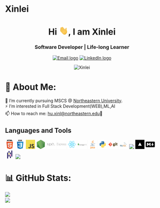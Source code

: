 # Xinlei

<h1 align="center">Hi <img src="https://raw.githubusercontent.com/ABSphreak/ABSphreak/master/gifs/Hi.gif" width="30px">, I am Xinlei</h1>
<h3 align="center">Software Developer | Life-long Learner </h3>
<p align="center">
<!--   <a href="(https://www.linkedin.com/in/sherry-hu-1207fantasticjob/)"><img src="https://img.shields.io/static/v1?label=LinkedIn&message=XinleiHu&style=flat-square&logo=LinkedIn&color=blue" alt="LinkedIn logo" /></a> -->
  <a href="mailto:hu.xinl@northeastern.edu"><img src="https://img.shields.io/static/v1?label=E-Mail&message=hu.xinl@northeastern.edu&style=flat-square&logo=Mail.Ru&color=blue" alt="Email logo" /></a>
  <a href="https://www.linkedin.com/in/sherry-hu-1207fantasticjob">
  <img src="https://img.shields.io/static/v1?label=LinkedIn&message=XinleiHu&style=flat-square&logo=linkedin&color=blue" alt="LinkedIn logo" /></a>

</p>
<p align="center"> <img src="https://komarev.com/ghpvc/?username=Xinlei&label=Profile%20views&color=0e75b6&style=flat" alt="Xinlei" /> </p>

# 💫 About Me:
🌱 I’m currently pursuing MSCS @ [Northeastern University](https://bayarea.northeastern.edu/#_ga=2.32825207.895129975.1687890725-1351308721.1661293429). <br>⚡ I’m interested in Full Stack Development(WEB),ML,AI <br>📫 How to reach me: hu.xinl@northeastern.edu🚀<br> 
## Languages and Tools
<code><img height="30" src="https://raw.githubusercontent.com/github/explore/80688e429a7d4ef2fca1e82350fe8e3517d3494d/topics/html/html.png"></code>
<code><img height="30" src="https://raw.githubusercontent.com/github/explore/80688e429a7d4ef2fca1e82350fe8e3517d3494d/topics/css/css.png"></code>
<code><img height="30" src="https://raw.githubusercontent.com/github/explore/80688e429a7d4ef2fca1e82350fe8e3517d3494d/topics/javascript/javascript.png"></code>
<code><img height="30" src="https://raw.githubusercontent.com/github/explore/80688e429a7d4ef2fca1e82350fe8e3517d3494d/topics/nodejs/nodejs.png"></code>
<code><img height="30" src="https://raw.githubusercontent.com/github/explore/28b02bbc9ad9f7a503c43775aebeb515dc2da5fc/topics/nextjs/nextjs.png"></code>
<code><img height="30" src="https://raw.githubusercontent.com/github/explore/80688e429a7d4ef2fca1e82350fe8e3517d3494d/topics/express/express.png"></code>
<code><img height="30" src="https://raw.githubusercontent.com/github/explore/80688e429a7d4ef2fca1e82350fe8e3517d3494d/topics/react/react.png"></code>
<code><img height="30" src="https://raw.githubusercontent.com/github/explore/80688e429a7d4ef2fca1e82350fe8e3517d3494d/topics/mongodb/mongodb.png"></code>
<code><img height="30" src="https://raw.githubusercontent.com/github/explore/5b3600551e122a3277c2c5368af2ad5725ffa9a1/topics/java/java.png"></code>
<code><img height="30" src="https://raw.githubusercontent.com/github/explore/80688e429a7d4ef2fca1e82350fe8e3517d3494d/topics/python/python.png"></code>
<code><img height="30" src="https://raw.githubusercontent.com/github/explore/80688e429a7d4ef2fca1e82350fe8e3517d3494d/topics/git/git.png"></code>
<code><img height="30" src="https://raw.githubusercontent.com/github/explore/80688e429a7d4ef2fca1e82350fe8e3517d3494d/topics/mysql/mysql.png"></code>
<code><img height="30" src="https://raw.githubusercontent.com/mongodb/mongo/master/docs/leaf.svg"></code>
<code><img height="30" src="https://raw.githubusercontent.com/github/explore/3c66f1237835e0b877190fbea528d0ebece7bccf/topics/vercel/vercel.png"></code>
<code><img height="30" src="https://raw.githubusercontent.com/github/explore/80688e429a7d4ef2fca1e82350fe8e3517d3494d/topics/markdown/markdown.png"></code>
<code><img height="30" src="https://raw.githubusercontent.com/devicons/devicon/2ae2a900d2f041da66e950e4d48052658d850630/icons/pandas/pandas-original.svg"></code>
<code><img height="30" src="https://seaborn.pydata.org/_images/logo-mark-lightbg.svg"></code>

# 📊 GitHub Stats:
![](https://github-readme-stats.vercel.app/api?username=XinleiSherry&theme=chartreuse-dark&hide_border=false&include_all_commits=false&count_private=false)<br/>
![](https://github-readme-stats.vercel.app/api/top-langs/?username=XinleiSherry&theme=chartreuse-dark&hide_border=false&include_all_commits=false&count_private=false&layout=compact&hide=dockerfile)                               


